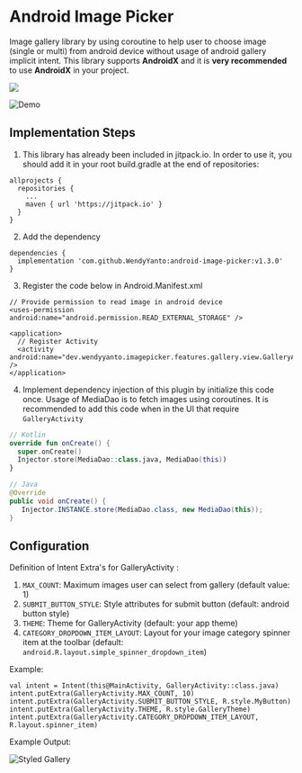 # Android Image Picker

Image gallery library by using coroutine to help user to choose image (single or multi) from android device without usage of android gallery implicit intent. This library supports **AndroidX** and it is **very recommended** to use **AndroidX** in your project. 

[![](https://jitpack.io/v/WendyYanto/android-image-picker.svg)](https://jitpack.io/#WendyYanto/android-image-picker)

![Demo](https://github.com/WendyYanto/android-image-picker/blob/master/images/sample.png)

## Implementation Steps

1. This library has already been included in jitpack.io. In order to use it, you should add it in your root build.gradle at the end of repositories:
```
allprojects {
  repositories {
    ...
    maven { url 'https://jitpack.io' }
  }
}
```
2.  Add the dependency
```
dependencies {
  implementation 'com.github.WendyYanto:android-image-picker:v1.3.0'
}
```
3. Register the code below in Android.Manifest.xml
```
// Provide permission to read image in android device
<uses-permission android:name="android.permission.READ_EXTERNAL_STORAGE" />

<application>
  // Register Activity
  <activity android:name="dev.wendyyanto.imagepicker.features.gallery.view.GalleryActivity" />
</application>
```
4. Implement dependency injection of this plugin by initialize this code once. Usage of MediaDao is to fetch images using coroutines. It is recommended to add this code when in the UI that require `GalleryActivity`
```kotlin
// Kotlin
override fun onCreate() {
  super.onCreate()
  Injector.store(MediaDao::class.java, MediaDao(this))
}
``` 

```java
// Java
@Override
public void onCreate() {
   Injector.INSTANCE.store(MediaDao.class, new MediaDao(this));
}
```

## Configuration
Definition of Intent Extra's for GalleryActivity :
1. `MAX_COUNT`: Maximum images user can select from gallery (default value: 1)
2. `SUBMIT_BUTTON_STYLE`: Style attributes for submit button (default: android button style)
3. `THEME`: Theme for GalleryActivity (default: your app theme)
4. `CATEGORY_DROPDOWN_ITEM_LAYOUT`: Layout for your image category spinner item at the toolbar (default: `android.R.layout.simple_spinner_dropdown_item`)

Example: 
```
val intent = Intent(this@MainActivity, GalleryActivity::class.java)
intent.putExtra(GalleryActivity.MAX_COUNT, 10)
intent.putExtra(GalleryActivity.SUBMIT_BUTTON_STYLE, R.style.MyButton)
intent.putExtra(GalleryActivity.THEME, R.style.GalleryTheme)
intent.putExtra(GalleryActivity.CATEGORY_DROPDOWN_ITEM_LAYOUT, R.layout.spinner_item)
```
Example Output: 

![Styled Gallery](https://github.com/WendyYanto/android-image-picker/blob/master/images/custom_sample.png)
